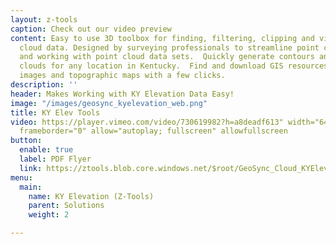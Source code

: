 ```yaml
---
layout: z-tools
caption: Check out our video preview
content: Easy to use 3D toolbox for finding, filtering, clipping and visualizing point
  cloud data. Designed by surveying professionals to streamline point cloud workflows
  and working with point cloud data sets.  Quickly generate contours and clipped point
  clouds for any location in Kentucky.  Find and download GIS resources such as aerial
  images and topographic maps with a few clicks.
description: ''
header: Makes Working with KY Elevation Data Easy!
image: "/images/geosync_kyelevation_web.png"
title: KY Elev Tools
video: https://player.vimeo.com/video/730619982?h=a8deadf613" width="640" height="564"
  frameborder="0" allow="autoplay; fullscreen" allowfullscreen
button:
  enable: true
  label: PDF Flyer
  link: https://ztools.blob.core.windows.net/$root/GeoSync_Cloud_KYElevation_Flyer.pdf
menu:
  main:
    name: KY Elevation (Z-Tools)
    parent: Solutions
    weight: 2

---
```

